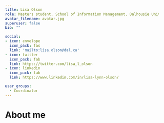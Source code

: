 ```yaml
---
title: Lisa Olson
role: Masters student, School of Information Management, Dalhousie University
avatar_filename: avatar.jpg
superuser: false
bio: ""

social:
- icon: envelope
  icon_pack: fas
  link: 'mailto:lisa.olson@dal.ca'
- icon: twitter
  icon_pack: fab
  link: https://twitter.com/lisa_l_olson
- icon: linkedin
  icon_pack: fab
  link: https://www.linkedin.com/in/lisa-lynn-olson/

user_groups:
  - Coordinator
---
```


# About me
